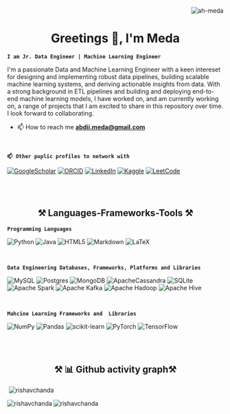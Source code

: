 <p align="right"> <img src="https://komarev.com/ghpvc/?username=ah-meda&label=Profile%20views&color=0e75b6&style=flat" alt="ah-meda" /> </p>

<h1 align="center"> Greetings 👋, I'm Meda </h1>

**`I am Jr. Data Engineer | Machine Learning Engineer`**

I'm a passionate Data and Machine Learning Engineer with a keen intereset for designing and implementing robust data pipelines, building scalable machine learning systems, and deriving actionable insights from data. With a strong background in ETL pipelines and building and deploying end-to-end machine learning models, I have worked on, and am currently working on, a range of projects that I am excited to share in this repository over time. I look forward to collaborating.

  - 📫 How to reach me **abdii.meda@gmail.com**
    
<br> 

**`📫 Other puplic profiles to network with`**

[![GoogleScholar](https://img.shields.io/badge/GoogleScholar-0077B5?style=for-the-badge&logo=GoogleScholar&logoColor=white)](https://scholar.google.com/citations?user=MLTz1uMAAAAJ&hl=en)
[![ORCID](https://img.shields.io/badge/ORCID-A6CE39?style=for-the-badge&logo=ORCID&logoColor=white)](https://orcid.org/0000-0001-6076-7068)
[![LinkedIn](https://img.shields.io/badge/LinkedIn-0077B5?style=for-the-badge&logo=linkedin&logoColor=white)](https://www.linkedin.com/in/abdulmelik-h-meda-021090a0/)
[![Kaggle](https://img.shields.io/badge/Kaggle-035a7d?style=for-the-badge&logo=kaggle&logoColor=white)](https://www.kaggle.com/abdulmelikhmeda/)
[![LeetCode](https://img.shields.io/badge/LeetCode-000000?style=for-the-badge&logo=LeetCode&logoColor=#d16c06)](https://www.leetcode.com/a_meda/)


<br> <br/>
<h2 align="center">⚒️ Languages-Frameworks-Tools ⚒️</h2>

**`Programming Languages`**

![Python](https://img.shields.io/badge/python-3670A0?style=for-the-badge&logo=python&logoColor=ffdd54)
![Java](https://img.shields.io/badge/java-%23ED8B00.svg?style=for-the-badge&logo=openjdk&logoColor=white)
![HTML5](https://img.shields.io/badge/html5-%23E34F26.svg?style=for-the-badge&logo=html5&logoColor=white)
![Markdown](https://img.shields.io/badge/markdown-%23000000.svg?style=for-the-badge&logo=markdown&logoColor=white)
![LaTeX](https://img.shields.io/badge/latex-%23008080.svg?style=for-the-badge&logo=latex&logoColor=white)

<br>

**`Data Engineering Databases, Frameworks, Platforms and Libraries`**

![MySQL](https://img.shields.io/badge/mysql-%2300f.svg?style=for-the-badge&logo=mysql&logoColor=white)
![Postgres](https://img.shields.io/badge/postgres-%23316192.svg?style=for-the-badge&logo=postgresql&logoColor=white)
![MongoDB](https://img.shields.io/badge/MongoDB-%234ea94b.svg?style=for-the-badge&logo=mongodb&logoColor=white)
![ApacheCassandra](https://img.shields.io/badge/cassandra-%231287B1.svg?style=for-the-badge&logo=apache-cassandra&logoColor=white)
![SQLite](https://img.shields.io/badge/sqlite-%2307405e.svg?style=for-the-badge&logo=sqlite&logoColor=white)
![Apache Spark](https://img.shields.io/badge/Apache%20Spark-FDEE21?style=flat-square&logo=apachespark&logoColor=black)
![Apache Kafka](https://img.shields.io/badge/Apache%20Kafka-000?style=for-the-badge&logo=apachekafka)
![Apache Hadoop](https://img.shields.io/badge/Apache%20Hadoop-66CCFF?style=for-the-badge&logo=apachehadoop&logoColor=black)
![Apache Hive](https://img.shields.io/badge/Apache%20Hive-FDEE21?style=for-the-badge&logo=apachehive&logoColor=black)

<br>

**`Mahcine Learning Frameworks and  Libraries`**

![NumPy](https://img.shields.io/badge/numpy-%23013243.svg?style=for-the-badge&logo=numpy&logoColor=white)
![Pandas](https://img.shields.io/badge/pandas-%23150458.svg?style=for-the-badge&logo=pandas&logoColor=white)
![scikit-learn](https://img.shields.io/badge/scikit--learn-%23F7931E.svg?style=for-the-badge&logo=scikit-learn&logoColor=white)
![PyTorch](https://img.shields.io/badge/PyTorch-%23EE4C2C.svg?style=for-the-badge&logo=PyTorch&logoColor=white)
![TensorFlow](https://img.shields.io/badge/TensorFlow-%23FF6F00.svg?style=for-the-badge&logo=TensorFlow&logoColor=white)


<br> <br/>

<h2 align="center">⚒️  📊 Github activity graph⚒️</h2>
<p>&nbsp;<img align="center" src="https://github-readme-stats.vercel.app/api?username=ah-meda&show_icons=true&locale=en&theme=gruvbox" alt="rishavchanda" /></p>
<p><img align="left" src="https://github-readme-stats.vercel.app/api/top-langs?username=ah-meda&show_icons=true&locale=en&layout=compact&theme=tokyonight" alt="rishavchanda" /></p>
<p><img align="center" src="https://github-readme-streak-stats.herokuapp.com/?user=ah-meda&&theme=tokyonight" alt="rishavchanda" /></p>


